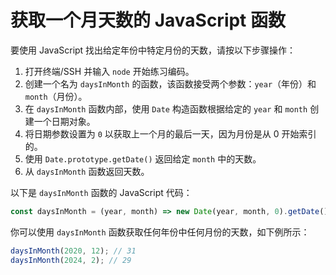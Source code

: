 # 获取一个月天数的 JavaScript 函数

要使用 JavaScript 找出给定年份中特定月份的天数，请按以下步骤操作：

1. 打开终端/SSH 并输入 `node` 开始练习编码。
2. 创建一个名为 `daysInMonth` 的函数，该函数接受两个参数：`year`（年份）和 `month`（月份）。
3. 在 `daysInMonth` 函数内部，使用 `Date` 构造函数根据给定的 `year` 和 `month` 创建一个日期对象。
4. 将日期参数设置为 `0` 以获取上一个月的最后一天，因为月份是从 0 开始索引的。
5. 使用 `Date.prototype.getDate()` 返回给定 `month` 中的天数。
6. 从 `daysInMonth` 函数返回天数。

以下是 `daysInMonth` 函数的 JavaScript 代码：

```js
const daysInMonth = (year, month) => new Date(year, month, 0).getDate();
```

你可以使用 `daysInMonth` 函数获取任何年份中任何月份的天数，如下例所示：

```js
daysInMonth(2020, 12); // 31
daysInMonth(2024, 2); // 29
```
